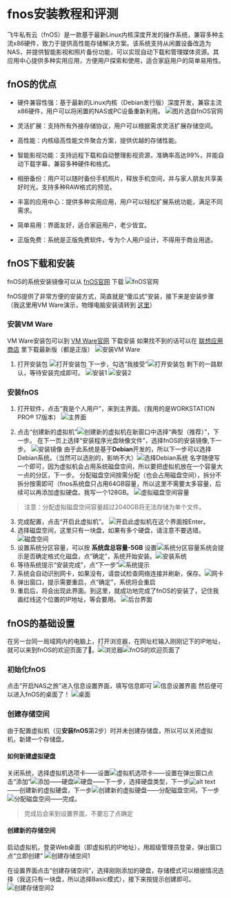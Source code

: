 # fnos安装教程和评测

飞牛私有云（fnOS）是一款基于最新Linux内核深度开发的操作系统，兼容多种主流x86硬件，致力于提供高性能存储解决方案。该系统支持从闲置设备改造为NAS，并提供智能影视和照片备份功能，可以实现自动下载和管理媒体资源。其应用中心提供多种实用应用，方便用户探索和使用，适合家庭用户的简单易用性。

## fnOS的优点

+ 硬件兼容性强：基于最新的Linux内核（Debian发行版）深度开发，兼容主流x86硬件，用户可以将闲置的NAS或PC设备重新利用。
![图片选自fnOS官网](图片选自fnOS官网.png)
+ 灵活扩展：支持所有外接存储协议，用户可以根据需求灵活扩展存储空间。

+ 高性能：内核级高性能文件聚合方案，提供优越的存储性能。

+ 智能影视功能：支持远程下载和自动整理影视资源，准确率高达99%，并能自动下载字幕，兼容多种硬件和格式。

+ 相册备份：用户可以随时备份手机照片，释放手机空间，并与家人朋友共享美好时光，支持多种RAW格式的预览。

+ 丰富的应用中心：提供多种实用应用，用户可以轻松扩展系统功能，满足不同需求。

+ 简单易用：界面友好，适合家庭用户，老少皆宜。

+ 正版免费：系统是正版免费软件，专为个人用户设计，不得用于商业用途。

## fnOS下载和安装
fnOS的系统安装镜像可以从 [fnOS官网](https://www.fnnas.com/) 下载
![fnOS官网](image-18.png)

fnOS提供了非常方便的安装方式，简直就是“傻瓜式”安装，接下来是安装步骤（我这里用VM Ware演示，物理电脑安装请转到 [这里](https://github.com/fanfan-2011/YingJiankongtianya/blob/main/01/fnos%E7%89%A9%E7%90%86%E7%94%B5%E8%84%91%E5%AE%89%E8%A3%85%E6%96%B9%E6%B3%95.md)）

### 安装VM Ware

VM Ware安装包可以到 [VM Ware官网](https://www.vmware.com/) 下载安装
如果找不到的话可以在 [联想应用商店](https://lestore.lenovo.com/detail/21600) 里下载最新版（都是正版）
![安装VM Ware](image.png)

1. 打开安装包
![打开安装包](image-1.png)
下一步，勾选“我接受”![打开安装包](image-2.png)
剩下的一路默认，等待安装完成即可。
![安装1](image-4.png)
![安装2](image-5.png)

### 安装fnOS

1. 打开软件，点击“我是个人用户”，来到主界面。（我用的是WORKSTATION PRO® 17版本）
![主界面](image-6.png)

1. 点击“创建新的虚拟机”![创建新的虚拟机](image-7.png)在新窗口中选择“典型（推荐）”，下一步。
在下一页上选择“安装程序光盘映像文件”，选择fnOS的安装镜像,下一步。
![安装镜像](image-8.png)
由于此系统是基于**Debian**开发的，所以下一步可以选择Debian系统。（当然可以选别的，影响不大）![选择Debian系统](image-9.png)
名字随便写一个即可，因为虚拟机会占用系统磁盘空间，所以要把虚拟机放在一个容量大一点的分区，下一步。
分配磁盘空间按需分配（也会占用磁盘空间），拆分不拆分按需即可（fnos系统盘只占用64GB容量，所以这里不需要太多容量，后续可以再添加虚拟硬盘。我写一个128GB。
![虚拟磁盘空间容量](image-10.png)

>注意：分配虚拟磁盘空间容量超过2040GB将无法存储为单个文件。

3. 完成配置，点击“开启此虚拟机”。
![开启此虚拟机](image-11.png)在这个界面按Enter。
2. 选择磁盘空间，这里只有一块盘，如果有多个硬盘，请注意不要选错。![磁盘空间](image-12.png)
3. 设置系统分区容量，可以按 **系统盘总容量-5GB** 设置![系统分区容量](image-13.png)系统会提示是否确定格式化磁盘，点“确定”，系统开始安装。![安装系统](image-14.png)
4. 等待系统提示“安装完成”，点“下一步”![系统提示](image-15.png)
5. 系统会自动识别网卡，如果没有，请尝试检查网络连接并刷新，保存。![网卡](image-16.png)
6. 弹出窗口，提示需要重启，点“确定”，系统将会重启
7. 重启后，将会出现此界面。到这里，就成功地完成了fnOS的安装了，记住我画红线这个位置的IP地址，等会要用。
![后台界面](image-19.png)

## fnOS的基础设置

在另一台同一局域网内的电脑上，打开浏览器，在网址栏输入刚刚记下的IP地址，就可以来到fnOS的欢迎页面了🥳。![浏览器](image-22.png)![fnOS的欢迎页面了](image-23.png)

### 初始化fnOS

点击“开启NAS之旅”进入信息设置界面，填写信息即可
![信息设置界面](image-24.png)
然后便可以进入fnOS的桌面了！
![桌面](image-25.png)

### 创建存储空间

由于配置虚拟机（见**安装fnOS**第2步）时并未创建存储盘，所以可以关闭虚拟机，新建一个存储盘。

#### 如何新建虚拟硬盘

关闭系统，选择虚拟机选项卡——设置![虚拟机选项卡——设置](image-28.png)在弹出窗口点击“添加”![添加](image-26.png)——硬盘![硬盘](image-27.png)——下一步，选择硬盘类型，下一步![alt text](image-29.png)——创建新的虚拟硬盘，下一步![创建新的虚拟硬盘](image-30.png)——分配磁盘空间，下一步![分配磁盘空间](image-31.png)——完成。

>完成后会来到设置界面，不要忘了点确定

#### 创建新的存储空间

启动虚拟机，登录Web桌面（即虚拟机的IP地址），用超级管理员登录，弹出窗口点“立即创建”
![创建存储空间1](image-32.png)

在设置界面点击“创建存储空间”，选择刚刚添加的硬盘，存储模式可以根据情况选择（我这只有一块盘，所以选择Basic模式），接下来按提示创建即可。![创建存储空间2](image-33.png)
